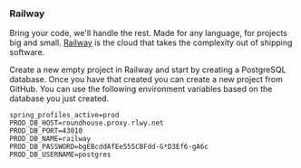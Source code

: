 ### Railway

Bring your code, we'll handle the rest. Made for any language, for projects big and small. [Railway](https://railway.app/)
is the cloud that takes the complexity out of shipping software.

Create a new empty project in Railway and start by creating a PostgreSQL database. Once you have that created you can create
a new project from GitHub. You can use the following environment variables based on the database you just created.

```properties
spring_profiles_active=prod
PROD_DB_HOST=roundhouse.proxy.rlwy.net
PROD_DB_PORT=43010
PROD_DB_NAME=railway
PROD_DB_PASSWORD=bgEBcddAfEe555CBFdd-G*D3Ef6-gA6c
PROD_DB_USERNAME=postgres
```